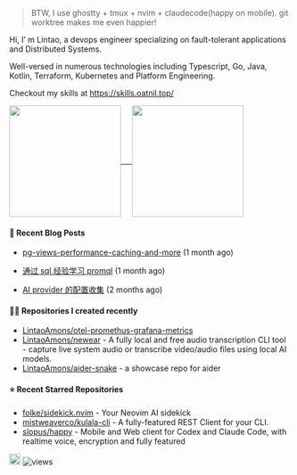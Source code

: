 > BTW, I use ghostty + tmux + nvim + claudecode(happy on mobile).
> git worktree makes me even happier!

Hi, I’ m Lintao, a devops engineer specializing on fault-tolerant applications and Distributed Systems. 

Well-versed in numerous technologies including Typescript, Go, Java, Kotlin, Terraform, Kubernetes and Platform Engineering.

Checkout my skills at https://skills.oatnil.top/

<a href="https://github.com/anuraghazra/github-readme-stats">
<img height=200 align="center" src="https://github-readme-stats.vercel.app/api?username=LintaoAmons&show_icons=true&theme=transparent" />    
</a>
<a href="https://github.com/anuraghazra/github-readme-stats">
<img height=200 align="center" src="https://github-readme-stats.vercel.app/api/top-langs?username=LintaoAmons&layout=compact&langs_count=8&card_width=320&theme=transparent" />
</a>

#### 📝 Recent Blog Posts

- [pg-views-performance-caching-and-more](https://oatnil.top/blogs/2025/09/03/pg-views-performance-caching-and-more) (1 month ago)

- [通过 sql 经验学习 promql](https://oatnil.top/blogs/2025/08/07/learn-promql-from-sql-experiences) (1 month ago)

- [AI provider 的配置收集](https://oatnil.top/blogs/2025/07/31/ai-providers) (2 months ago)


#### 👨‍💻 Repositories I created recently

- [LintaoAmons/otel-promethus-grafana-metrics](https://github.com/LintaoAmons/otel-promethus-grafana-metrics)
- [LintaoAmons/newear](https://github.com/LintaoAmons/newear) - A fully local and free audio transcription CLI tool - capture live system audio or transcribe video/audio files using local AI models.
- [LintaoAmons/aider-snake](https://github.com/LintaoAmons/aider-snake) - a showcase repo for aider

#### ⭐ Recent Starred Repositories

- [folke/sidekick.nvim](https://github.com/folke/sidekick.nvim) - Your Neovim AI sidekick
- [mistweaverco/kulala-cli](https://github.com/mistweaverco/kulala-cli) - A fully-featured REST Client for your CLI.
- [slopus/happy](https://github.com/slopus/happy) - Mobile and Web client for Codex and Claude Code, with realtime voice, encryption and fully featured

<a href="coff.ee/lintaoamond"><img src="https://www.buymeacoffee.com/assets/img/custom_images/orange_img.png" height="20px"></a>
<img src="https://komarev.com/ghpvc/?username=LintaoAmons" alt="views" />
